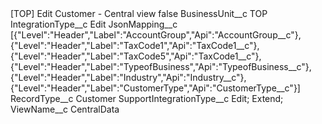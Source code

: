 <?xml version="1.0" encoding="UTF-8"?>
<CustomMetadata xmlns="http://soap.sforce.com/2006/04/metadata" xmlns:xsi="http://www.w3.org/2001/XMLSchema-instance" xmlns:xsd="http://www.w3.org/2001/XMLSchema">
    <label>[TOP] Edit Customer - Central view</label>
    <protected>false</protected>
    <values>
        <field>BusinessUnit__c</field>
        <value xsi:type="xsd:string">TOP</value>
    </values>
    <values>
        <field>IntegrationType__c</field>
        <value xsi:type="xsd:string">Edit</value>
    </values>
    <values>
        <field>JsonMapping__c</field>
        <value xsi:type="xsd:string">[{&quot;Level&quot;:&quot;Header&quot;,&quot;Label&quot;:&quot;AccountGroup&quot;,&quot;Api&quot;:&quot;AccountGroup__c&quot;},{&quot;Level&quot;:&quot;Header&quot;,&quot;Label&quot;:&quot;TaxCode1&quot;,&quot;Api&quot;:&quot;TaxCode1__c&quot;},{&quot;Level&quot;:&quot;Header&quot;,&quot;Label&quot;:&quot;TaxCode5&quot;,&quot;Api&quot;:&quot;TaxCode1__c&quot;},{&quot;Level&quot;:&quot;Header&quot;,&quot;Label&quot;:&quot;TypeofBusiness&quot;,&quot;Api&quot;:&quot;TypeofBusiness__c&quot;},{&quot;Level&quot;:&quot;Header&quot;,&quot;Label&quot;:&quot;Industry&quot;,&quot;Api&quot;:&quot;Industry__c&quot;},{&quot;Level&quot;:&quot;Header&quot;,&quot;Label&quot;:&quot;CustomerType&quot;,&quot;Api&quot;:&quot;CustomerType__c&quot;}]</value>
    </values>
    <values>
        <field>RecordType__c</field>
        <value xsi:type="xsd:string">Customer</value>
    </values>
    <values>
        <field>SupportIntegrationType__c</field>
        <value xsi:type="xsd:string">Edit; Extend;</value>
    </values>
    <values>
        <field>ViewName__c</field>
        <value xsi:type="xsd:string">CentralData</value>
    </values>
</CustomMetadata>
